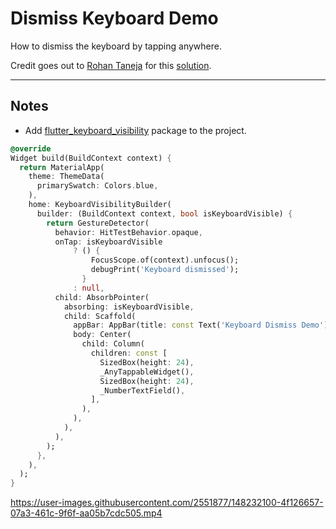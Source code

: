 # Dismiss Keyboard Demo

How to dismiss the keyboard by tapping anywhere.

Credit goes out to [Rohan Taneja](https://twitter.com/rohantaneja_) for this [solution](https://gist.github.com/rohan20/7c6925d06284d3172a84e5db8f505a3b#gistcomment-4012851).

---

## Notes

* Add [flutter_keyboard_visibility](https://pub.dev/packages/flutter_keyboard_visibility) package to the project.

```dart
@override
Widget build(BuildContext context) {
  return MaterialApp(
    theme: ThemeData(
      primarySwatch: Colors.blue,
    ),
    home: KeyboardVisibilityBuilder(
      builder: (BuildContext context, bool isKeyboardVisible) {
        return GestureDetector(
          behavior: HitTestBehavior.opaque,
          onTap: isKeyboardVisible
              ? () {
                  FocusScope.of(context).unfocus();
                  debugPrint('Keyboard dismissed');
                }
              : null,
          child: AbsorbPointer(
            absorbing: isKeyboardVisible,
            child: Scaffold(
              appBar: AppBar(title: const Text('Keyboard Dismiss Demo')),
              body: Center(
                child: Column(
                  children: const [
                    SizedBox(height: 24),
                    _AnyTappableWidget(),
                    SizedBox(height: 24),
                    _NumberTextField(),
                  ],
                ),
              ),
            ),
          ),
        );
      },
    ),
  );
}
```


https://user-images.githubusercontent.com/2551877/148232100-4f126657-07a3-461c-9f6f-aa05b7cdc505.mp4